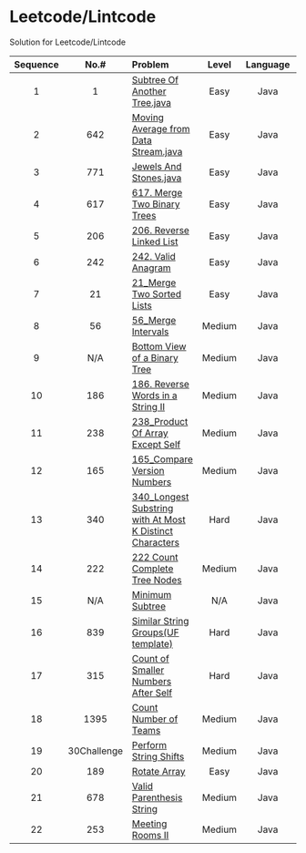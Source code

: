
# Leetcode/Lintcode
Solution for Leetcode/Lintcode

|**Sequence**| **No.#**| **Problem**                         | **Level**     | **Language** |**Source**
|:--:|:----:| :-----                              |   :---:       |    :---:     | :--:     |
|1     |1    | [Subtree Of Another Tree.java](Java/572_SubtreeOfAnotherTree.java)  |    Easy       |    Java      |Leetcode 
|2     |642  | [Moving Average from Data Stream.java](Java/MovingAveragefromDataStream.java) | Easy|Java       |Lintcode  |
|3     |771  | [Jewels And Stones.java ](Java/771_JewelsAndStones.java)|Easy|Java|Leetcode  |
|4     |617   | [617. Merge Two Binary Trees](Java/617_MergeTwoBinaryTrees.java)|Easy |Java| Leetcode  |
|5     |206  | [206. Reverse Linked List](Java/206_ReverseLinkedList.java)|Easy |Java| Leetcode  |
|6     |242 | [242. Valid Anagram](Java/242_ValidAnagram.java)|Easy |Java| Leetcode  |
|7     |21 | [21_Merge Two Sorted Lists](Java/21_MergeTwoSortedLists.java)|Easy |Java| Leetcode  |
|8     |56 | [56_Merge Intervals](Java/56_MergeIntervals.java)|Medium |Java| Leetcode  |
|9     |N/A | [Bottom View of a Binary Tree](Java/BottomViewofABinaryTree.java)|Medium |Java| GeeksforGeeks |
|10     |186| [186. Reverse Words in a String II](Java/186_ReverseWordsInAStringII.java)|Medium |Java| Leetcode |
|11    |238| [238_Product Of Array Except Self](Java/238_ProductOfArrayExceptSelf.java)|Medium |Java| Leetcode |
|12    |165| [165_Compare Version Numbers](Java/165_CompareVersionNumbers.java)|Medium |Java| Leetcode |
|13    |340| [340_Longest Substring with At Most K Distinct Characters](Java/340_LongestSubstringWithAtMostKDistinctCharacters.java)|Hard|Java| Leetcode |
|14    |222| [222 Count Complete Tree Nodes](Java/222_CountCompleteTreeNodes.java)|Medium |Java| Leetcode |
|15    |N/A | [Minimum Subtree](Java/MinimumSubtree.java)|N/A|Java| Leetcode |
|16    |839 | [Similar String Groups(UF template)](Java/UF(template).java)|Hard|Java| Leetcode |
|17    |315 | [Count of Smaller Numbers After Self](Java/315_CountOfSmallerNumbersAfterSelf.java)|Hard|Java| Leetcode |
|18    |1395 | [Count Number of Teams](Java/1395_Count_Number_of_Teams.java)|Medium|Java| Leetcode |
|19    |30Challenge | [Perform String Shifts](Java/Perform_string_shifts.java)|Medium|Java| Leetcode |
|20   |189 | [Rotate Array](Java/189_Rotate_Array.java)|Easy|Java| Leetcode |
|21   |678 | [Valid Parenthesis String](Java/Valid_Parenthesis_String.java)|Medium|Java| Leetcode |
|22   |253 | [ Meeting Rooms II](Java/253_Meeting_Rooms_ii(Sweep_Line).java )|Medium|Java| Leetcode |




